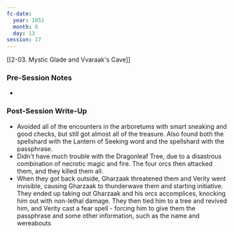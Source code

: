 ```yaml
---
fc-date:
  year: 1051
  month: 6
  day: 13
session: 17
---
```

[[2-03. Mystic Glade and Vvaraak's Cave]]

### Pre-Session Notes

* 

### Post-Session Write-Up

* Avoided all of the encounters in the arboretums with smart sneaking and good checks, but still got almost all of the treasure. Also found both the spellshard with the Lantern of Seeking word and the spellshard with the passphrase.
* Didn't have much trouble with the Dragonleaf Tree, due to a disastrous combination of necrotic magic and fire. The four orcs then attacked them, and they killed them all.
* When they got back outside, Gharzaak threatened them and Verity went invisible, causing Gharzaak to thunderwave them and starting initiative. They ended up taking out Gharzaak and his orcs accomplices, knocking him out with non-lethal damage. They then tied him to a tree and revived him, and Verity cast a fear spell - forcing him to give them the passphrase and some other information, such as the name and wereabouts 
